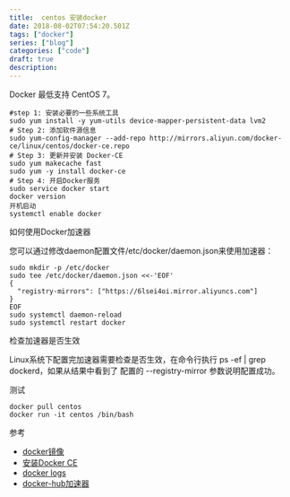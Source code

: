 ```yaml
---
title:  centos 安装docker
date: 2018-08-02T07:54:20.501Z
tags: ["docker"]
series: ["blog"]
categories: ["code"]
draft: true
description:
---
```


Docker 最低支持 CentOS 7。

```shell
#step 1: 安装必要的一些系统工具
sudo yum install -y yum-utils device-mapper-persistent-data lvm2
# Step 2: 添加软件源信息
sudo yum-config-manager --add-repo http://mirrors.aliyun.com/docker-ce/linux/centos/docker-ce.repo
# Step 3: 更新并安装 Docker-CE
sudo yum makecache fast
sudo yum -y install docker-ce
# Step 4: 开启Docker服务
sudo service docker start
docker version
开机启动
systemctl enable docker
```

如何使用Docker加速器


您可以通过修改daemon配置文件/etc/docker/daemon.json来使用加速器：
```shell
sudo mkdir -p /etc/docker
sudo tee /etc/docker/daemon.json <<-'EOF'
{
  "registry-mirrors": ["https://6lsei4oi.mirror.aliyuncs.com"]
}
EOF
sudo systemctl daemon-reload
sudo systemctl restart docker
```
检查加速器是否生效

Linux系统下配置完加速器需要检查是否生效，在命令行执行 ps -ef | grep dockerd，如果从结果中看到了
配置的 --registry-mirror 参数说明配置成功。

测试  
```shell
docker pull centos
docker run -it centos /bin/bash
```

参考  
- [docker镜像](https://mirrors.tuna.tsinghua.edu.cn/help/docker-ce/)
- [安装Docker CE](https://yeasy.gitbooks.io/docker_practice/content/install/centos.html)
- [docker logs](https://www.jianshu.com/p/1eb1d1d3f25e)
- [docker-hub加速器](https://yeasy.gitbooks.io/docker_practice/install/mirror.html)